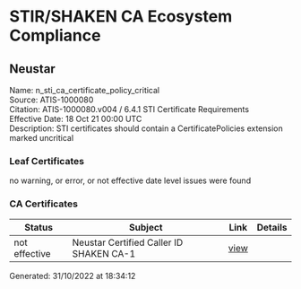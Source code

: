 # STIR/SHAKEN CA Ecosystem Compliance

## Neustar

Name: n_sti_ca_certificate_policy_critical\
Source: ATIS-1000080\
Citation: ATIS-1000080.v004 / 6.4.1 STI Certificate Requirements\
Effective Date: 18 Oct 21 00:00 UTC\
Description: STI certificates should contain a CertificatePolicies extension marked uncritical

### Leaf Certificates

no warning, or error, or not effective date level issues were found

### CA Certificates

| Status | Subject | Link | Details |
|--------|---------|------|---------|
| not effective | Neustar Certified Caller ID SHAKEN CA-1 | [view](../../CERTS/b6dc9bf58a55979c78ad569a17c86a7f644721bd3ab2bcf99a27d13636900cf4/README.md) |  |


Generated: 31/10/2022 at 18:34:12